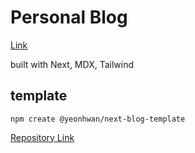# Personal Blog

[Link](yeonhwandev.com)

built with Next, MDX, Tailwind

## template

`npm create @yeonhwan/next-blog-template`

[Repository Link](https://github.com/yeonhwan/next-blog-template)
